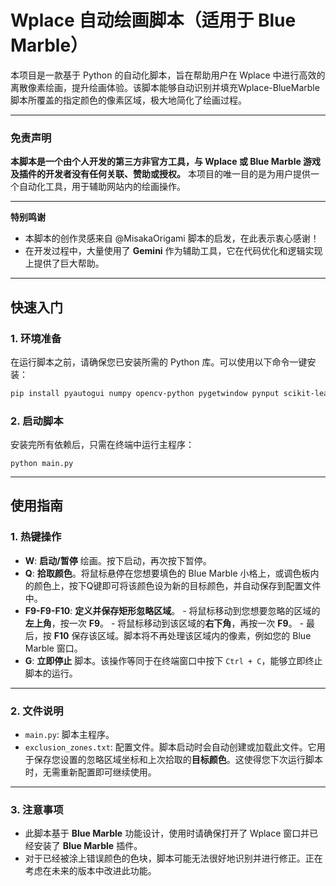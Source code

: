 # Wplace 自动绘画脚本（适用于 Blue Marble）

本项目是一款基于 Python 的自动化脚本，旨在帮助用户在 Wplace 中进行高效的离散像素绘画，提升绘画体验。该脚本能够自动识别并填充Wplace-BlueMarble脚本所覆盖的指定颜色的像素区域，极大地简化了绘画过程。

---

### 免责声明

**本脚本是一个由个人开发的第三方非官方工具，与 Wplace 或 Blue Marble 游戏及插件的开发者没有任何关联、赞助或授权。** 本项目的唯一目的是为用户提供一个自动化工具，用于辅助网站内的绘画操作。

---

**特别鸣谢**

* 本脚本的创作灵感来自 @MisakaOrigami 脚本的启发，在此表示衷心感谢！
* 在开发过程中，大量使用了 **Gemini** 作为辅助工具，它在代码优化和逻辑实现上提供了巨大帮助。

---



## 快速入门

### 1. 环境准备

在运行脚本之前，请确保您已安装所需的 Python 库。可以使用以下命令一键安装：

```bash
pip install pyautogui numpy opencv-python pygetwindow pynput scikit-learn pywin32
```



### 2. 启动脚本

安装完所有依赖后，只需在终端中运行主程序：

```
python main.py
```

------



## 使用指南



### 1. 热键操作

- **W**: **启动/暂停** 绘画。按下启动，再次按下暂停。
- **Q**: **拾取颜色**。将鼠标悬停在您想要填色的 Blue Marble 小格上，或调色板内的颜色上，按下Q键即可将该颜色设为新的目标颜色，并自动保存到配置文件中。
- **F9-F9-F10**: **定义并保存矩形忽略区域**。  - 将鼠标移动到您想要忽略的区域的**左上角**，按一次 **F9**。  - 将鼠标移动到该区域的**右下角**，再按一次 **F9**。  - 最后，按 **F10** 保存该区域。脚本将不再处理该区域内的像素，例如您的 Blue Marble 窗口。
- **G**: **立即停止** 脚本。该操作等同于在终端窗口中按下 `Ctrl + C`，能够立即终止脚本的运行。

------



### 2. 文件说明

- `main.py`: 脚本主程序。
- `exclusion_zones.txt`: 配置文件。脚本启动时会自动创建或加载此文件。它用于保存您设置的忽略区域坐标和上次拾取的**目标颜色**。这使得您下次运行脚本时，无需重新配置即可继续使用。

------



### 3. 注意事项

- 此脚本基于 **Blue Marble** 功能设计，使用时请确保打开了 Wplace 窗口并已经安装了 **Blue Marble** 插件。
- 对于已经被涂上错误颜色的色块，脚本可能无法很好地识别并进行修正。正在考虑在未来的版本中改进此功能。

